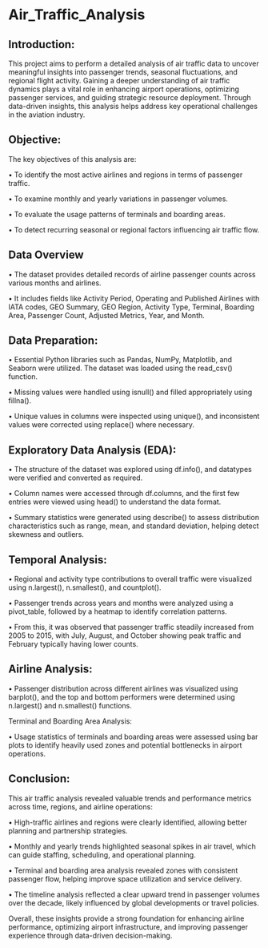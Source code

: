# Air_Traffic_Analysis
## Introduction:

This project aims to perform a detailed analysis of air traffic data to uncover meaningful insights into passenger trends, seasonal fluctuations, and regional flight activity. Gaining a deeper understanding of air traffic dynamics plays a vital role in enhancing airport operations, optimizing passenger services, and guiding strategic resource deployment. Through data-driven insights, this analysis helps address key operational challenges in the aviation industry.

## Objective:

The key objectives of this analysis are:

• To identify the most active airlines and regions in terms of passenger traffic.

• To examine monthly and yearly variations in passenger volumes.

• To evaluate the usage patterns of terminals and boarding areas.

• To detect recurring seasonal or regional factors influencing air traffic flow.

## Data Overview

• The dataset provides detailed records of airline passenger counts across various months and airlines.

• It includes fields like Activity Period, Operating and Published Airlines with IATA codes, GEO Summary, GEO Region, Activity Type, Terminal, Boarding Area, Passenger Count, Adjusted Metrics, Year, and Month.

## Data Preparation:

• Essential Python libraries such as Pandas, NumPy, Matplotlib, and Seaborn were utilized. The dataset was loaded using the read_csv() function.

• Missing values were handled using isnull() and filled appropriately using fillna().

• Unique values in columns were inspected using unique(), and inconsistent values were corrected using replace() where necessary.

## Exploratory Data Analysis (EDA): 

• The structure of the dataset was explored using df.info(), and datatypes were verified and converted as required.

• Column names were accessed through df.columns, and the first few entries were viewed using head() to understand the data format.

• Summary statistics were generated using describe() to assess distribution characteristics such as range, mean, and standard deviation, helping detect skewness and outliers.


## Temporal Analysis:

• Regional and activity type contributions to overall traffic were visualized using n.largest(), n.smallest(), and countplot().

• Passenger trends across years and months were analyzed using a pivot_table, followed by a heatmap to identify correlation patterns.

• From this, it was observed that passenger traffic steadily increased from 2005 to 2015, with July, August, and October showing peak traffic and February typically having lower counts.

## Airline Analysis:

• Passenger distribution across different airlines was visualized using barplot(), and the top and bottom performers were determined using n.largest() and n.smallest() functions.

Terminal and Boarding Area Analysis:

• Usage statistics of terminals and boarding areas were assessed using bar plots to identify heavily used zones and potential bottlenecks in airport operations.

## Conclusion:

This air traffic analysis revealed valuable trends and performance metrics across time, regions, and airline operations:

• High-traffic airlines and regions were clearly identified, allowing better planning and partnership strategies.

• Monthly and yearly trends highlighted seasonal spikes in air travel, which can guide staffing, scheduling, and operational planning.

• Terminal and boarding area analysis revealed zones with consistent passenger flow, helping improve space utilization and service delivery.

• The timeline analysis reflected a clear upward trend in passenger volumes over the decade, likely influenced by global developments or travel policies.

Overall, these insights provide a strong foundation for enhancing airline performance, optimizing airport infrastructure, and improving passenger experience through data-driven decision-making.

